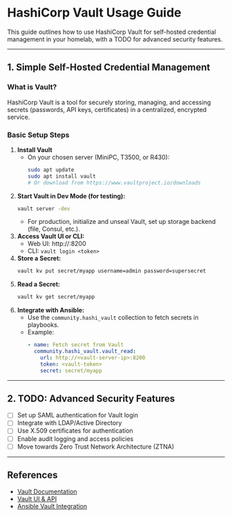 # HashiCorp Vault Usage Guide

This guide outlines how to use HashiCorp Vault for self-hosted credential management in your homelab, with a TODO for advanced security features.

---

## 1. Simple Self-Hosted Credential Management

### What is Vault?
HashiCorp Vault is a tool for securely storing, managing, and accessing secrets (passwords, API keys, certificates) in a centralized, encrypted service.

### Basic Setup Steps
1. **Install Vault**
   - On your chosen server (MiniPC, T3500, or R430):
     ```bash
     sudo apt update
     sudo apt install vault
     # Or download from https://www.vaultproject.io/downloads
     ```
2. **Start Vault in Dev Mode (for testing):**
   ```bash
   vault server -dev
   ```
   - For production, initialize and unseal Vault, set up storage backend (file, Consul, etc.).
3. **Access Vault UI or CLI:**
   - Web UI: http://<vault-server-ip>:8200
   - CLI: `vault login <token>`
4. **Store a Secret:**
   ```bash
   vault kv put secret/myapp username=admin password=supersecret
   ```
5. **Read a Secret:**
   ```bash
   vault kv get secret/myapp
   ```
6. **Integrate with Ansible:**
   - Use the `community.hashi_vault` collection to fetch secrets in playbooks.
   - Example:
     ```yaml
     - name: Fetch secret from Vault
       community.hashi_vault.vault_read:
         url: http://<vault-server-ip>:8200
         token: <vault-token>
         secret: secret/myapp
     ```

---

## 2. TODO: Advanced Security Features
- [ ] Set up SAML authentication for Vault login
- [ ] Integrate with LDAP/Active Directory
- [ ] Use X.509 certificates for authentication
- [ ] Enable audit logging and access policies
- [ ] Move towards Zero Trust Network Architecture (ZTNA)

---

## References
- [Vault Documentation](https://www.vaultproject.io/docs)
- [Vault UI & API](https://www.vaultproject.io/docs/commands/ui)
- [Ansible Vault Integration](https://docs.ansible.com/ansible/latest/collections/community/hashi_vault/index.html)
